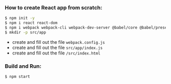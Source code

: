 ### How to create React app from scratch:
```bash
$ npm init -y
$ npm i react react-dom
$ npm i webpack webpack-cli webpack-dev-server @babel/core @babel/preset-react babel-loader --save-dev
$ mkdir -p src/app
```

- create and fill out the file `webpack.config.js`
- create and fill out the file `src/app/index.js`
- create and fill out the file `/src/index.html`

### Build and Run:
```bash
$ npm start
```
